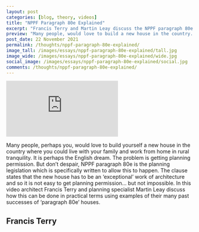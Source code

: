 ```yaml
---
layout: post
categories: [blog, theory, videos]
title: "NPPF Paragraph 80e Explained"
excerpt: "Francis Terry and Martin Leay discuss the NPPF paragraph 80e planning legislation clause. NPPF paragraph 80e permits exceptional new houses in the country."
preview: "Many people, would love to build a new house in the country. The problem is getting planning permission. But don't despair, NPPF paragraph 80e is the planning legislation which is specifically written to allow this to happen. In this video architect Francis Terry and planning specialist Martin Leay discuss how this can be done in practical terms using examples of their many past successes of 'paragraph 80e' houses."
post_date: 22 November 2021
permalink: /thoughts/nppf-paragraph-80e-explained/
image_tall: /images/essays/nppf-paragraph-80e-explained/tall.jpg
image_wide: /images/essays/nppf-paragraph-80e-explained/wide.jpg
social_image: /images/essays/nppf-paragraph-80e-explained/social.jpg
comments: /thoughts/nppf-paragraph-80e-explained/
---
```


<div class="videoWrapper">
	<iframe src="https://www.youtube.com/embed/ehW07CVHfJA" frameborder="0" allow="autoplay; encrypted-media" allowfullscreen></iframe>
</div> 

Many people, perhaps you, would love to build yourself a new house in the country where you could live with your family and work from home in rural tranquility. It is perhaps the English dream. The problem is getting planning permission. But don’t despair, NPPF paragraph 80e is the planning legislation which is specifically written to allow this to happen. The clause states that the new house has to be an ‘exceptional’ work of architecture and so it is not easy to get planning permission… but not impossible. In this video architect Francis Terry and planning specialist Martin Leay discuss how this can be done in practical terms using examples of their many past successes of ‘paragraph 80e’ houses.

## Francis Terry<br/><br/>